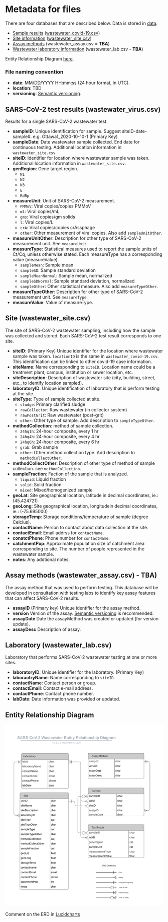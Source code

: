 # Metadata for files

There are four databases that are described below. Data is stored in [data](data). 

- [Sample results](#test_results) ([wastewater_covid-19.csv](data/wastewater_virus.csv))
- [Site information](#site) ([wastewater_site.csv](data/wastewater_site.csv))
- [Assay methods](#assay_methods) (wastewater_assay.csv = **TBA**)
- [Wastewater laboratory information](#lab) (wastewater_lab.csv - **TBA**)

Entity Relationship Diagram [here](#erd).

### File naming convention
- **date**: MM/DD/YYYY HH:mm:ss  (24 hour format, in UTC).
- **location**: TBD
- **versioning**: [Semantic versioning](https://semver.org).

## SARS-CoV-2 test results (wastewater_virus.csv) <span id="test_results"><span>

Results for a single SARS-CoV-2 wastewater test.

- **sampleID**: Unique identification for sample. Suggest siteID-date-sample#. e.g. Ottawa1_2020-10-10-1 (Primary Key)
- **sampleDate**: Date wastewater sample collected. End date for continuous testing. Additional location information in `wastewater_site.csv`.
- **siteID**: Identifier for location where wastewater sample was taken. Additional location information in `wastewater_site.csv`.
- **genRegion**: Gene target region.
  - `N1`
  - `N2`
  - `N3`
  - `E`
  - `RdRp`
- **measureUnit**: Unit of SARS-CoV-2 measurement.
  - `PMMoV`: Viral copies/copies PMMoV
  - `ml`:    Viral copies/mL
  - `gms`:   Viral copies/gm solids
  - `l`:     Viral copies/L
  - `crA`:   Viral copies/copies crAssphage
  - `other`: Other measurement of viral copies. Also add `sampleUnitOther`.
- **measureUnitOther**: Description for other type of SARS-CoV-2 measurement unit. See `measureUnit`.
- **measureType**: Statistical measures used to report the sample units of Ct/Cq, unless otherwise stated. Each measureType has a corresponding value (measureValue).
  - `sampleMean`: Sample mean
  - `sampleSD`: Sample standard deviation
  - `sampleMeanNormal`: Sample mean, normalized
  - `sampleSDNormal`: Sample standard deviation, normalized
  - `sampleOther`:  Other statistical measure. Also add `measureTypeOther`.
- **measureTypeOther**: Description for other type of SARS-CoV-2 measurement unit. See `measureType`.
- **measureValue**: Value of measureType. 

## Site (wastewater_site.csv) <span id="site"><span>

The site of SARS-CoV-2 wastewater sampling, including how the sample was collected and stored. Each SARS-CoV-2 test result corresponds to one site.

- **siteID**:	(Primary Key) Unique identifier for the location where wastewater sample was taken. `locationID` is the same in `wastewater_covid-19.csv`. This identification can be linked to other covid-19 case information. 
- **siteName**:	Name corresponding to `siteID`. Location name could be a treatment plant, campus, institution or sewer location, etc.
- **siteDescription**: Description of wastewater site (city, building, street, etc., to identify location sampled).
- **laboratoryID**: Unique identification of laboratory that is perform testing at the site.
- **siteType**: Type of sample collected at site. 
  - `sludge`: Primary clarified sludge
  - `rawCollector`: Raw wastewater (in collector system)
  - `rawPostGrit`: Raw wastewater (post-grit)
  - `other`: Other type of sample. Add description to `sampleTypeOther`.
- **methodCollection**: method of sample collection.
  - `24hq1h`: 24-hour composite, every 1 hr
  - `24hq4h`: 24-hour composite, every 4 hr
  - `24hq6h`: 24-hour composite, every 6 hr
  - `grab`:   Grab sample
  - `other`:  Other method collection type. Add description to `methodCollectOther`.
- **methodCollectOther**: Description of other type of method of sample collection. see `methodCollection`.
- **sampleFraction**: Faction of the sample that is analyzed.
  - `liquid`: Liquid fraction
  - `solid`:  Solid fraction
  - `mixed`:  Mixed/homogenized sample
- **geoLat**: Site geographical location, latitude in decimal coordinates, ie.: (45.424721)
- **geoLong**: Site geographical location, longitudein decimal coordinates, ie.: (-75.695000)
- **storageTemp**: Storage conditions/temperature of sample (degree Celcius).
- **contactName**: Person to contact about data collection at the site.
- **contactEmail**: Email addrss for `contactName`.
- **conatctPhone**: Phone number for `contactName`.
- **catchmentPop**: Approximate population size of catchment area corresponding to site. The number of people represented in the wastewater sample.
- **notes**: Any addtional notes.

## Assay methods (wastewater_assay.csv) - **TBA**) <span id="assay_methods"><span>

The assay method that was used to perform testing. This database will be developed in consultation with testing labs to identify key assay features that can affect SARS-CoV-2 results. 

- **assayID** (Primary key) Unique identifier for the assay method. 
- **version** Version of the assay. [Semantic versioning](https://semver.org) is recommended.
- **assayDate** Date the assayMethod was created or updated (for version update).
- **assayDesc** Description of assay.

## Laboratory (wastewater_lab.csv) <span id="lab"><span>

Laboratory that performs SARS-CoV-2 wastewater testing at one or more sites.

- **laboratoryID**: Unique identifier for the laboratory. (Primary Key)
- **laboraotryName**: Name corresponding to `siteID`.
- **contactName**: Contact person or group.
- **contactEmail**: Contact e-mail address.
- **contactPhone**: Contact phone number.
- **labDate**: Date information was provided or updated.


## Entity Relationship Diagram <span id="erd"><span>

![](img/ERD.svg)

Comment on the ERD in [Lucidcharts](https://lucid.app/invitations/accept/781822fc-6ac5-4aa7-9023-323fd4b6b04f)
